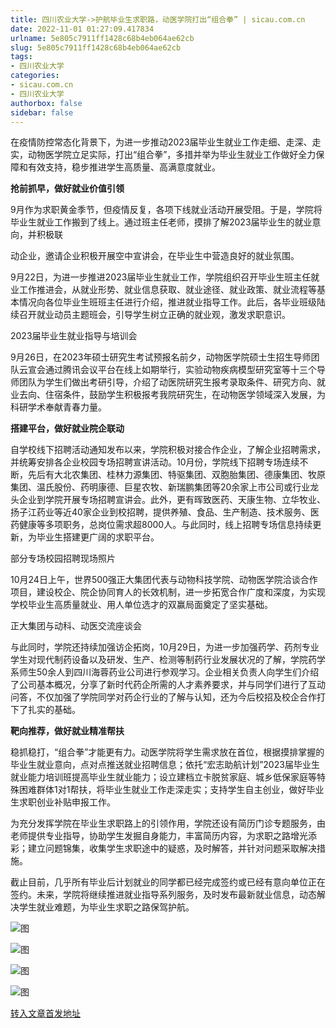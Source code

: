 ```yaml
---
title: 四川农业大学->护航毕业生求职路，动医学院打出“组合拳” | sicau.com.cn
date: 2022-11-01 01:27:09.417834
urlname: 5e805c7911ff1428c68b4eb064ae62cb
slug: 5e805c7911ff1428c68b4eb064ae62cb
tags: 
- 四川农业大学
categories:
- sicau.com.cn
- 四川农业大学
authorbox: false
sidebar: false
---
```

在疫情防控常态化背景下，为进一步推动2023届毕业生就业工作走细、走深、走实，动物医学院立足实际，打出“组合拳”，多措并举为毕业生就业工作做好全力保障和有效支持，稳步推进学生高质量、高满意度就业。  

**抢前抓早，做好就业价值引领**

9月作为求职黄金季节，但疫情反复，各项下线就业活动开展受阻。于是，学院将毕业生就业工作搬到了线上。通过班主任老师，摸排了解2023届毕业生的就业意向，并积极联
<!--more-->
动企业，邀请企业积极开展空中宣讲会，在毕业生中营造良好的就业氛围。

9月22日，为进一步推进2023届毕业生就业工作，学院组织召开毕业生班主任就业工作推进会，从就业形势、就业信息获取、就业途径、就业政策、就业流程等基本情况向各位毕业生班班主任进行介绍，推进就业指导工作。此后，各毕业班级陆续召开就业动员主题班会，引导学生树立正确的就业观，激发求职意识。

2023届毕业生就业指导与培训会

9月26日，在2023年硕士研究生考试预报名前夕，动物医学院硕士生招生导师团队云宣会通过腾讯会议平台在线上如期举行，实验动物疾病模型研究室等十三个导师团队为学生们做出考研引导，介绍了动医院研究生报考录取条件、研究方向、就业去向、住宿条件，鼓励学生积极报考我院研究生，在动物医学领域深入发展，为科研学术奉献青春力量。

**搭建平台，做好就业院企联动**

自学校线下招聘活动通知发布以来，学院积极对接合作企业，了解企业招聘需求，并统筹安排各企业校园专场招聘宣讲活动。10月份，学院线下招聘专场连续不断，先后有大北农集团、桂林力源集团、特驱集团、双胞胎集团、德康集团、牧原集团、温氏股份、药明康德、巨星农牧、新瑞鹏集团等20余家上市公司或行业龙头企业到学院开展专场招聘宣讲会。此外，更有晖致医药、天康生物、立华牧业、扬子江药业等近40家企业到校招聘，提供养殖、食品、生产制造、技术服务、医药健康等多项职务，总岗位需求超8000人。与此同时，线上招聘专场信息持续更新，为毕业生搭建更广阔的求职平台。

部分专场校园招聘现场照片

10月24日上午，世界500强正大集团代表与动物科技学院、动物医学院洽谈合作项目，建设校企、院企协同育人的长效机制，进一步拓宽合作广度和深度，为实现学校毕业生高质量就业、用人单位选才的双赢局面奠定了坚实基础。

正大集团与动科、动医交流座谈会

与此同时，学院还持续加强访企拓岗，10月29日，为进一步加强药学、药剂专业学生对现代制药设备以及研发、生产、检测等制药行业发展状况的了解，学院药学系师生50余人到四川海蓉药业公司进行参观学习。企业相关负责人向学生们介绍了公司基本概况，分享了新时代药企所需的人才素养要求，并与同学们进行了互动问答，不仅加强了学院同学对药企行业的了解与认知，还为今后校招及校企合作打下了扎实的基础。

**靶向推荐，做好就业精准帮扶**

稳抓稳打，“组合拳”才能更有力。动医学院将学生需求放在首位，根据摸排掌握的毕业生就业意向，点对点推送就业招聘信息；依托“宏志助航计划”2023届毕业生就业能力培训班提高毕业生就业能力；设立建档立卡脱贫家庭、城乡低保家庭等特殊困难群体1对1帮扶，将毕业生就业工作走深走实；支持学生自主创业，做好毕业生求职创业补贴申报工作。

为充分发挥学院在毕业生求职路上的引领作用，学院还设有简历门诊专题服务，由老师提供专业指导，协助学生发掘自身能力，丰富简历内容，为求职之路增光添彩；建立问题锦集，收集学生求职途中的疑惑，及时解答，并针对问题采取解决措施。

截止目前，几乎所有毕业后计划就业的同学都已经完成签约或已经有意向单位正在签约。未来，学院将继续推进就业指导系列服务，及时发布最新就业信息，动态解决学生就业难题，为毕业生求职之路保驾护航。

![图](https://news.sicau.edu.cn/__local/8/F6/DA/5E64E9BEDA1FAAF90FEE6EDF2F4_1B9858B2_8D0C9.png)

![图](https://news.sicau.edu.cn/__local/0/44/03/7EA5B0E2581E53392E7C875270B_96828E65_171C7.png)

![图](https://news.sicau.edu.cn/__local/1/37/00/93C4897554E2B3B27EAC9817BC3_DF237BC7_1766E.png)

![图](https://news.sicau.edu.cn/__local/C/06/1D/8D545EA76B3F6DCF14508005542_5BB5ACC1_17A41.png)

[转入文章首发地址](https://news.sicau.edu.cn/info/1078/70041.htm)